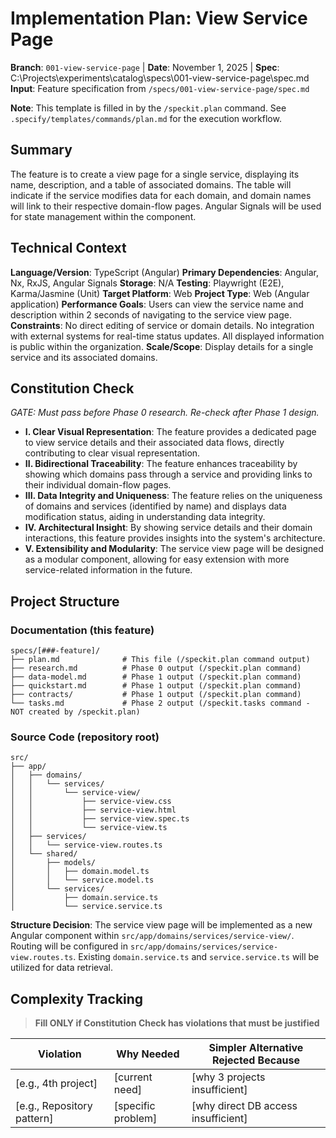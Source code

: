 # Implementation Plan: View Service Page

**Branch**: `001-view-service-page` | **Date**: November 1, 2025 | **Spec**: C:\Projects\experiments\catalog\specs\001-view-service-page\spec.md
**Input**: Feature specification from `/specs/001-view-service-page/spec.md`

**Note**: This template is filled in by the `/speckit.plan` command. See `.specify/templates/commands/plan.md` for the execution workflow.

## Summary

The feature is to create a view page for a single service, displaying its name, description, and a table of associated domains. The table will indicate if the service modifies data for each domain, and domain names will link to their respective domain-flow pages. Angular Signals will be used for state management within the component.

## Technical Context

**Language/Version**: TypeScript (Angular)
**Primary Dependencies**: Angular, Nx, RxJS, Angular Signals
**Storage**: N/A
**Testing**: Playwright (E2E), Karma/Jasmine (Unit)
**Target Platform**: Web
**Project Type**: Web (Angular application)
**Performance Goals**: Users can view the service name and description within 2 seconds of navigating to the service view page.
**Constraints**: No direct editing of service or domain details. No integration with external systems for real-time status updates. All displayed information is public within the organization.
**Scale/Scope**: Display details for a single service and its associated domains.

## Constitution Check

*GATE: Must pass before Phase 0 research. Re-check after Phase 1 design.*

- **I. Clear Visual Representation**: The feature provides a dedicated page to view service details and their associated data flows, directly contributing to clear visual representation.
- **II. Bidirectional Traceability**: The feature enhances traceability by showing which domains pass through a service and providing links to their individual domain-flow pages.
- **III. Data Integrity and Uniqueness**: The feature relies on the uniqueness of domains and services (identified by name) and displays data modification status, aiding in understanding data integrity.
- **IV. Architectural Insight**: By showing service details and their domain interactions, this feature provides insights into the system's architecture.
- **V. Extensibility and Modularity**: The service view page will be designed as a modular component, allowing for easy extension with more service-related information in the future.

## Project Structure

### Documentation (this feature)

```text
specs/[###-feature]/
├── plan.md              # This file (/speckit.plan command output)
├── research.md          # Phase 0 output (/speckit.plan command)
├── data-model.md        # Phase 1 output (/speckit.plan command)
├── quickstart.md        # Phase 1 output (/speckit.plan command)
├── contracts/           # Phase 1 output (/speckit.plan command)
└── tasks.md             # Phase 2 output (/speckit.tasks command - NOT created by /speckit.plan)
```

### Source Code (repository root)

```text
src/
├── app/
│   ├── domains/
│   │   └── services/
│   │       └── service-view/
│   │           ├── service-view.css
│   │           ├── service-view.html
│   │           ├── service-view.spec.ts
│   │           └── service-view.ts
│   ├── services/
│   │   └── service-view.routes.ts
│   └── shared/
│       ├── models/
│       │   ├── domain.model.ts
│       │   └── service.model.ts
│       └── services/
│           ├── domain.service.ts
│           └── service.service.ts
```

**Structure Decision**: The service view page will be implemented as a new Angular component within `src/app/domains/services/service-view/`. Routing will be configured in `src/app/domains/services/service-view.routes.ts`. Existing `domain.service.ts` and `service.service.ts` will be utilized for data retrieval.

## Complexity Tracking

> **Fill ONLY if Constitution Check has violations that must be justified**

| Violation | Why Needed | Simpler Alternative Rejected Because |
|-----------|------------|-------------------------------------|
| [e.g., 4th project] | [current need] | [why 3 projects insufficient] |
| [e.g., Repository pattern] | [specific problem] | [why direct DB access insufficient] |
